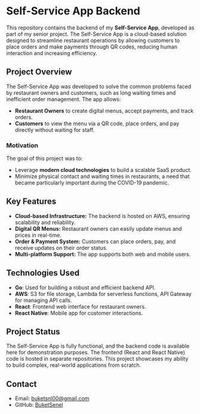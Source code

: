 # Self-Service App Backend

This repository contains the backend of my **Self-Service App**, developed as part of my senior project. The Self-Service App is a cloud-based solution designed to streamline restaurant operations by allowing customers to place orders and make payments through QR codes, reducing human interaction and increasing efficiency.

## Project Overview

The Self-Service App was developed to solve the common problems faced by restaurant owners and customers, such as long waiting times and inefficient order management. The app allows:
- **Restaurant Owners** to create digital menus, accept payments, and track orders.
- **Customers** to view the menu via a QR code, place orders, and pay directly without waiting for staff.

### Motivation
The goal of this project was to:
- Leverage **modern cloud technologies** to build a scalable SaaS product.
- Minimize physical contact and waiting times in restaurants, a need that became particularly important during the COVID-19 pandemic.

## Key Features
- **Cloud-based Infrastructure:** The backend is hosted on AWS, ensuring scalability and reliability.
- **Digital QR Menus:** Restaurant owners can easily update menus and prices in real-time.
- **Order & Payment System:** Customers can place orders, pay, and receive updates on their order status.
- **Multi-platform Support:** The app supports both web and mobile users.

## Technologies Used
- **Go**: Used for building a robust and efficient backend API.
- **AWS**: S3 for file storage, Lambda for serverless functions, API Gateway for managing API calls.
- **React**: Frontend web interface for restaurant owners.
- **React Native**: Mobile app for customer interactions.

## Project Status
The Self-Service App is fully functional, and the backend code is available here for demonstration purposes. The frontend (React and React Native) code is hosted in separate repositories. This project showcases my ability to build complex, real-world applications from scratch.

## Contact
- Email: buketsnl00@gmail.com
- GitHub: [BuketSenel](https://github.com/BuketSenel)
